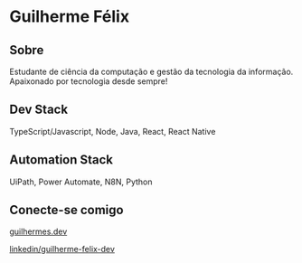 # Guilherme Félix

## Sobre

Estudante de ciência da computação e gestão da tecnologia da informação. Apaixonado por tecnologia desde sempre!

## Dev Stack

TypeScript/Javascript, Node, Java, React, React Native

## Automation Stack

UiPath, Power Automate, N8N, Python

## Conecte-se comigo

[guilhermes.dev](https://guilhermes.dev)

[linkedin/guilherme-felix-dev](https://www.linkedin.com/in/guilherme-felix-dev/)
